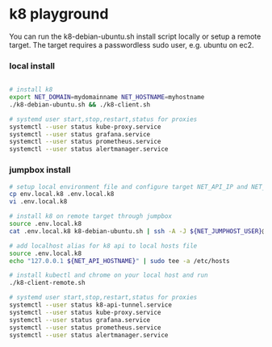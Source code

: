 # k8 playground

You can run the k8-debian-ubuntu.sh install script locally or setup a remote target. The target requires a passwordless sudo user, e.g. ubuntu on ec2.

### local install
```bash

# install k8
export NET_DOMAIN=mydomainname NET_HOSTNAME=myhostname
./k8-debian-ubuntu.sh && ./k8-client.sh

# systemd user start,stop,restart,status for proxies
systemctl --user status kube-proxy.service
systemctl --user status grafana.service
systemctl --user status prometheus.service
systemctl --user status alertmanager.service
```

### jumpbox install
```bash
# setup local environment file and configure target NET_API_IP and NET_JUMPHOST
cp env.local.k8 .env.local.k8
vi .env.local.k8

# install k8 on remote target through jumpbox
source .env.local.k8
cat .env.local.k8 k8-debian-ubuntu.sh | ssh -A -J ${NET_JUMPHOST_USER}@${NET_JUMPHOST} ${NET_HOST_USER}@${NET_HOST} 'bash -s'

# add localhost alias for k8 api to local hosts file
source .env.local.k8
echo "127.0.0.1 ${NET_API_HOSTNAME}" | sudo tee -a /etc/hosts

# install kubectl and chrome on your local host and run
./k8-client-remote.sh

# systemd user start,stop,restart,status for proxies
systemctl --user status k8-api-tunnel.service
systemctl --user status kube-proxy.service
systemctl --user status grafana.service
systemctl --user status prometheus.service
systemctl --user status alertmanager.service
````

